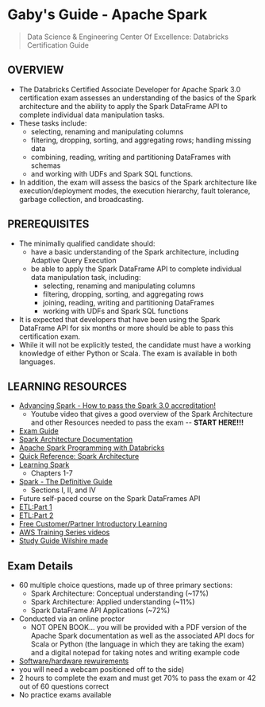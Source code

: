 # Gaby's Guide - Apache Spark

> Data Science & Engineering Center Of Excellence: Databricks Certification Guide

## OVERVIEW

- The Databricks Certified Associate Developer for Apache Spark 3.0 certification exam assesses an understanding of the basics of the Spark architecture and the ability to apply the Spark DataFrame API to complete individual data manipulation tasks.
- These tasks include:
  - selecting, renaming and manipulating columns
  - filtering, dropping, sorting, and aggregating rows; handling missing data
  - combining, reading, writing and partitioning DataFrames with schemas
  - and working with UDFs and Spark SQL functions.
- In addition, the exam will assess the basics of the Spark architecture like execution/deployment modes, the execution hierarchy, fault tolerance, garbage collection, and broadcasting.

## PREREQUISITES

- The minimally qualified candidate should:
  - have a basic understanding of the Spark architecture, including Adaptive Query Execution
  - be able to apply the Spark DataFrame API to complete individual data manipulation task, including: 
    - selecting, renaming and manipulating columns
    - filtering, dropping, sorting, and aggregating rows
    - joining, reading, writing and partitioning DataFrames
    - working with UDFs and Spark SQL functions
- It is expected that developers that have been using the Spark DataFrame API for six months or more should be able to pass this certification exam.
- While it will not be explicitly tested, the candidate must have a working knowledge of either Python or Scala. The exam is available in both languages.

## LEARNING RESOURCES

- [Advancing Spark - How to pass the Spark 3.0 accreditation!](https://www.youtube.com/watch?v=qEKfyoOUKb8)
  - Youtube video that gives a good overview of the Spark Architecture and other Resources needed to pass the exam -- **START HERE!!!**
- [Exam Guide](https://databricks-prod-cloudfront.cloud.databricks.com/public/4027ec902e239c93eaaa8714f173bcfc/3249544772526824/521888783067570/7123846766950497/latest.html)
- [Spark Architecture Documentation](https://spark.apache.org/docs/latest/cluster-overview.html)
- [Apache Spark Programming with Databricks](https://academy.databricks.com/instructor-led-training/apache-spark-programming)
- [Quick Reference: Spark Architecture](https://academy.databricks.com/elearning/INT-SPAR-v1-SP)
- [Learning Spark](https://www.oreilly.com/library/view/learning-spark-2nd/9781492050032/)
  - Chapters 1-7
- [Spark - The Definitive Guide](https://www.oreilly.com/library/view/spark-the-definitive/9781491912201/)
  - Sections I, II, and IV
- Future self-paced course on the Spark DataFrames API
- [ETL:Part 1](https://academy.databricks.com/category/self-paced?_ga=2.109537093.1508700812.1596569286-575259501.1589908326)
- [ETL:Part 2](https://academy.databricks.com/category/self-paced?_ga=2.109537093.1508700812.1596569286-575259501.1589908326)
- [Free Customer/Partner Introductory Learning](https://academy.databricks.com/pathway/INT-AL-FREE-SP)
- [AWS Training Series videos](https://databricks.com/p/webinar/aws-databricks-training-series)
- [Study Guide Wilshire made](https://sensecorp.sharepoint.com/:w:/s/COE-DSBD/EbUBVRnNWbJFpFMfTcvsps8BpS-VMUGZizLkkzUdZQLGhg?e=lQ2oxl)

## Exam Details

- 60 multiple choice questions, made up of three primary sections:
  - Spark Architecture: Conceptual understanding (~17%)
  - Spark Architecture: Applied understanding (~11%)
  - Spark DataFrame API Applications (~72%)
- Conducted via an online proctor
  - NOT OPEN BOOK… you will be provided with a PDF version of the Apache Spark documentation  as well as the associated API docs for Scala or Python (the language in which they are taking the exam) and a digital notepad for taking notes and writing example code
- [Software/hardware rewuirements](https://kryterion.force.com/support/s/article/Online-Testing-Requirements?language=en_US)
- you will need a webcam positioned off to the side)
- 2 hours to complete the exam and must get 70% to pass the exam or 42 out of 60 questions correct
- No practice exams available